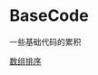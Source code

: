 # BaseCode
一些基础代码的累积

[数组排序](https://github.com/WanderNeng/BaseCode/tree/master/src/basecode/datastructure/arraysort)
